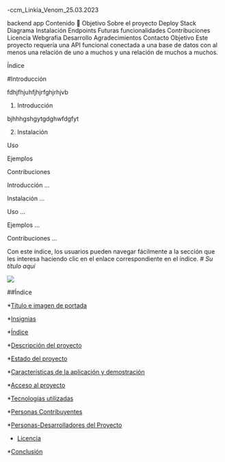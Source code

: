 -ccm_Linkia_Venom_25.03.2023

backend app
Contenido 📝
Objetivo
Sobre el proyecto
Deploy
Stack
Diagrama
Instalación
Endpoints
Futuras funcionalidades
Contribuciones
Licencia
Webgrafia
Desarrollo
Agradecimientos
Contacto
Objetivo
Este proyecto requería una API funcional conectada a una base de datos con al menos una relación de uno a muchos y una relación de muchos a muchos.


Índice

#Introducción

fdhjfhjuhfjhjrfghjrhjvb
1. Introducción

bjhhhgshgytgdghwfdgfyt

2. Instalación



Uso

Ejemplos

Contribuciones

Introducción
...

Instalación
...

Uso
...

Ejemplos
...

Contribuciones
...

Con este índice, los usuarios pueden navegar fácilmente a la sección que les interesa haciendo clic en el enlace correspondiente en el índice.
<em> # Su título aquí </em>

 <p align="left">
   <img src="https://img.shields.io/badge/STATUS-EN%20DESAROLLO-green">
   </p>


   ##Índice

*[Título e imagen de portada](#Título-e-imagen-de-portada)

*[Insignias](#insignias)

*[Índice](#índice)

*[Descripción del proyecto](#descripción-del-proyecto)

*[Estado del proyecto](#Estado-del-proyecto)

*[Características de la aplicación y demostración](#Características-de-la-aplicación-y-demostración)

*[Acceso al proyecto](#acceso-proyecto)

*[Tecnologías utilizadas](#tecnologías-utilizadas)

*[Personas Contribuyentes](#personas-contribuyentes)

*[Personas-Desarrolladores del Proyecto](#personas-desarrolladores)

* [Licencia](#licencia)

*[Conclusión](#conclusión)